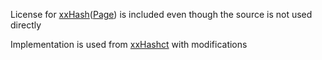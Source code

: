 License for [xxHash](https://github.com/Cyan4973/xxHash)([Page](https://cyan4973.github.io/xxHash/)) is included even though the source is not used directly

Implementation is used from [xxHashct](https://github.com/ekpyron/xxhashct) with modifications
